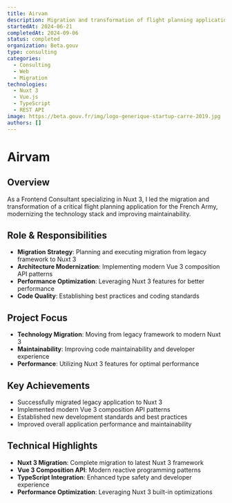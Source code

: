 ```yaml
---
title: Airvam
description: Migration and transformation of flight planning application for the French Army to Nuxt 3
startedAt: 2024-06-21
completedAt: 2024-09-06
status: completed
organization: Beta.gouv
type: consulting
categories:
  - Consulting
  - Web
  - Migration
technologies:
  - Nuxt 3
  - Vue.js
  - TypeScript
  - REST API
image: https://beta.gouv.fr/img/logo-generique-startup-carre-2019.jpg
authors: []
---
```


# Airvam

## Overview

As a Frontend Consultant specializing in Nuxt 3, I led the migration and transformation of a critical flight planning application for the French Army, modernizing the technology stack and improving maintainability.

## Role & Responsibilities

- **Migration Strategy**: Planning and executing migration from legacy framework to Nuxt 3
- **Architecture Modernization**: Implementing modern Vue 3 composition API patterns
- **Performance Optimization**: Leveraging Nuxt 3 features for better performance
- **Code Quality**: Establishing best practices and coding standards

## Project Focus

- **Technology Migration**: Moving from legacy framework to modern Nuxt 3
- **Maintainability**: Improving code maintainability and developer experience
- **Performance**: Utilizing Nuxt 3 features for optimal performance

## Key Achievements

- Successfully migrated legacy application to Nuxt 3
- Implemented modern Vue 3 composition API patterns
- Established new development standards and best practices
- Improved overall application performance and maintainability

## Technical Highlights

- **Nuxt 3 Migration**: Complete migration to latest Nuxt 3 framework
- **Vue 3 Composition API**: Modern reactive programming patterns
- **TypeScript Integration**: Enhanced type safety and developer experience
- **Performance Optimization**: Leveraging Nuxt 3 built-in optimizations

